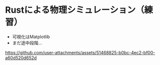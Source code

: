 # Rustによる物理シミュレーション（練習）

- 可視化はMatplotlib
- まだ途中段階...

https://github.com/user-attachments/assets/51468825-b0bc-4ec2-bf00-a60d520d652d

